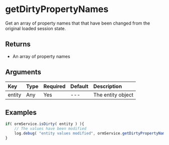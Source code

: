 # getDirtyPropertyNames

Get an array of property names that that have been changed from the original loaded session state.

## Returns

* An array of property names

## Arguments

| Key | Type | Required | Default | Description |
| :--- | :--- | :--- | :--- | :--- |
| entity | Any | Yes | --- | The entity object |

## Examples

```javascript
if( ormService.isDirty( entity ) ){
    // The values have been modified
    log.debug( "entity values modified", ormService.getDirtyPropertyNames( entity ) );
}
```

